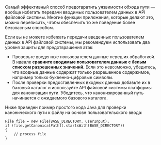 Самый эффективный способ предотвратить уязвимости обхода пути — вообще избегать передачи вводимых пользователем данных в API файловой системы. Многие функции приложения, которые делают это, можно переписать, чтобы обеспечить то же поведение более безопасным способом.

Если вы не можете избежать передачи введенных пользователем данных в API файловой системы, мы рекомендуем использовать два уровня защиты для предотвращения атак:

- Проверьте введенные пользователем данные перед их обработкой. В идеале **сравните вводимые пользователем данные с белым списком разрешенных значений**. Если это невозможно, убедитесь, что входные данные содержат только разрешенное содержимое, например только буквенно-цифровые символы.
- После проверки предоставленных входных данных добавьте их в базовый каталог и используйте API файловой системы платформы для канонизации пути. Убедитесь, что канонизированный путь начинается с ожидаемого базового каталога.

Ниже приведен пример простого кода Java для проверки канонического пути к файлу на основе пользовательского ввода:
```
File file = new File(BASE_DIRECTORY, userInput); 
if (file.getCanonicalPath().startsWith(BASE_DIRECTORY)) 
{
	// process file 
}
```